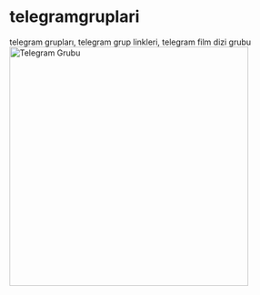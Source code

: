 # telegramgruplari
telegram grupları, telegram grup linkleri, telegram film dizi grubu
<img src="https://miro.medium.com/max/320/0*-IuoC_iWYTUOujKR.jpg" alt="Telegram Grubu" width="420" height="420">

